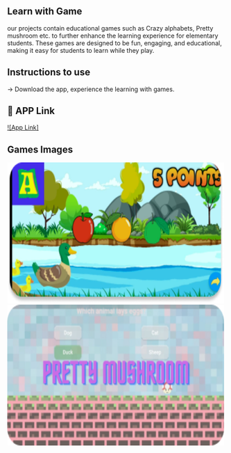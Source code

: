 
## Learn with Game
our projects contain educational games such as Crazy alphabets, Pretty mushroom etc. to further enhance the learning experience for elementary students. These games are designed to be fun, engaging, and educational, making it easy for students to learn while they play.

## Instructions to use
-> Download the app, experience the learning with games. 

## 🔗 APP Link
[![App Link]](https://drive.google.com/drive/u/0/folders/1VHlDCe4mFjjYb2RHD6dWfUxB1NJlvBnx?lfhs=2)

## Games Images
<img src="crazy alphabets.png" width="500" height="324"> <img src="pretty musroom.png" width="500" height="324">

